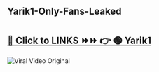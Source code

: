 
 ## Yarik1-Only-Fans-Leaked

# <h2><a href="https://clipsfans.com/Yarik1&ref=git">🔗 Click to LINKS ⏩⏩ 👉 🟢 Yarik1 </a></h2>

<a href="https://clipsfans.com/Yarik1&ref=git" rel="nofollow" data-target="animated-image.originalLink"><img src="https://i.ibb.co.com/xMMVF88/686577567.gif" alt="Viral Video Original" style="max-width: 100%; display: inline-block;" data-target="animated-image.originalImage"></a>
